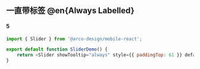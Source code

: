 ## 一直带标签 @en{Always Labelled}

#### 5

```js
import { Slider } from '@arco-design/mobile-react';

export default function SliderDemo() {
    return <Slider showTooltip="always" style={{ paddingTop: 61 }} defaultValue={32} />;
}
```
